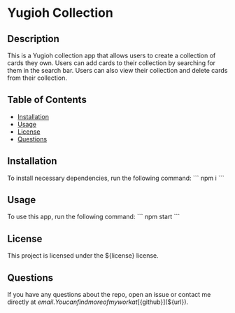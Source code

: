 # Yugioh Collection

## Description
This is a Yugioh collection app that allows users to create a collection of cards they own. Users can add cards to their collection by searching for them in the search bar. Users can also view their collection and delete cards from their collection.

## Table of Contents
* [Installation](#installation)
* [Usage](#usage)
* [License](#license)
* [Questions](#questions)

## Installation
To install necessary dependencies, run the following command:
\`\`\`
npm i
\`\`\`

## Usage
To use this app, run the following command:
\`\`\`
npm start
\`\`\`

## License
This project is licensed under the ${license} license.

## Questions
If you have any questions about the repo, open an issue or contact me directly at ${email}. You can find more of my work at [${github}](${url}).





